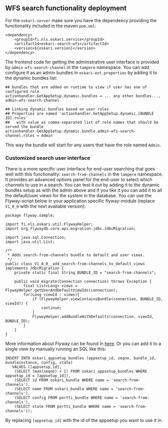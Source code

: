 ## WFS search functionality deployment

For the `oskari-server` make sure you have the dependency providing the functionality included in the maven `pom.xml`:

    <dependency>
        <groupId>fi.nls.oskari.service</groupId>
        <artifactId>oskari-search-wfs</artifactId>
        <version>${oskari.version}</version>
    </dependency>

The frontend code for getting the administrative user interface is provided by `admin-wfs-search-channel` in the `tampere` namespace. You can add configure it as an admin bundles in `oskari-ext.properties` by adding it to the dynamic bundles list:

    ## bundles that are added on runtime to view if user has one of configured role
    actionhandler.GetAppSetup.dynamic.bundles = ... any other bundles..., admin-wfs-search-channel

    ## Linking dynamic bundles based on user roles
    ## Properties are named 'actionhandler.GetAppSetup.dynamic.[BUNDLE ID].roles'
    ##   with value as comma-separated list of role names that should be served the bundle
    actionhandler.GetAppSetup.dynamic.bundle.admin-wfs-search-channel.roles = Admin

This way the bundle will start for any users that have the role named `Admin`.

### Customized search user interface

There is a more specific user interface for end-user searching that goes well with this functionality: `search-from-channels` in the `tampere` namespace. It provides an advanced options panel for the end-user to select which channels to use in a search. You can test it out by adding it to the dynamic bundles setup as with the admin above and if you like it you can add it to all the default/user views for the system in the database. You can use the Flyway-script below in your application specific flyway-module (replace `V1_0_0` with the next available version):

    package flyway.sample;

    import fi.nls.oskari.util.FlywayHelper;
    import org.flywaydb.core.api.migration.jdbc.JdbcMigration;

    import java.sql.Connection;
    import java.util.List;

    /**
     * Adds search-from-channels bundle to default and user views.
     */
    public class V1_0_0__add_search-from-channels_to_default_views implements JdbcMigration {
        private static final String BUNDLE_ID = "search-from-channels";

        public void migrate(Connection connection) throws Exception {
            final List<Long> views = FlywayHelper.getUserAndDefaultViewIds(connection);
            for(Long viewId : views){
                if (FlywayHelper.viewContainsBundle(connection, BUNDLE_ID, viewId)) {
                    continue;
                }
                FlywayHelper.addBundleWithDefaults(connection, viewId, BUNDLE_ID);
            }
        }
    }

More information about Flyway can be found in [here](/documentation/backend/upgrading). Or you can add it to a single view by manually running an SQL like this:

    INSERT INTO oskari_appsetup_bundles (appsetup_id, seqno, bundle_id, bundleinstance, config, state)
       VALUES ([appsetup_id],
        (SELECT (max(seqno) + 1) FROM oskari_appsetup_bundles WHERE appsetup_id = [appsetup_id]),
        (SELECT id FROM oskari_bundle WHERE name = 'search-from-channels'),
        (SELECT name FROM oskari_bundle WHERE name = 'search-from-channels'),
        (SELECT config FROM portti_bundle WHERE name = 'search-from-channels'),
        (SELECT state FROM portti_bundle WHERE name = 'search-from-channels'));

By replacing `[appsetup_id]` with the id of the appsetup you want to use it in.